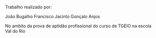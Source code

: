 Trabalho realizado por:

João Bugalho
Francisco Jacinto
Gonçalo Anjos


No ambito da prova de aptidão profissional do curso de TGEIO na escola Val do Rio